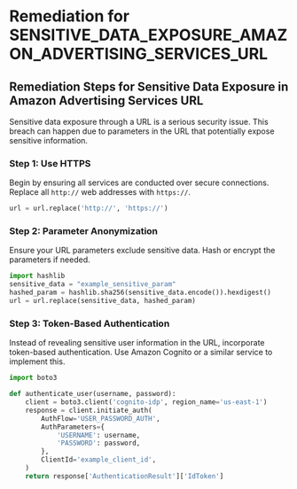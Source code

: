 # Remediation for SENSITIVE_DATA_EXPOSURE_AMAZON_ADVERTISING_SERVICES_URL

## Remediation Steps for Sensitive Data Exposure in Amazon Advertising Services URL

Sensitive data exposure through a URL is a serious security issue. This breach can happen due to parameters in the URL that potentially expose sensitive information. 

### Step 1: Use HTTPS
Begin by ensuring all services are conducted over secure connections. Replace all `http://` web addresses with `https://`.
```python
url = url.replace('http://', 'https://')
```

### Step 2: Parameter Anonymization
Ensure your URL parameters exclude sensitive data. Hash or encrypt the parameters if needed.
```python
import hashlib
sensitive_data = "example_sensitive_param"
hashed_param = hashlib.sha256(sensitive_data.encode()).hexdigest()
url = url.replace(sensitive_data, hashed_param)
```

### Step 3: Token-Based Authentication
Instead of revealing sensitive user information in the URL, incorporate token-based authentication. Use Amazon Cognito or a similar service to implement this.
```python
import boto3

def authenticate_user(username, password):
    client = boto3.client('cognito-idp', region_name='us-east-1')
    response = client.initiate_auth(
        AuthFlow='USER_PASSWORD_AUTH',
        AuthParameters={
            'USERNAME': username,
            'PASSWORD': password,
        },
        ClientId='example_client_id',
    )
    return response['AuthenticationResult']['IdToken']
```